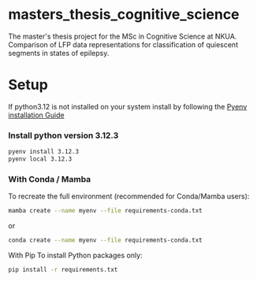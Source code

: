 # masters_thesis_cognitive_science
The master's thesis project for the MSc in Cognitive Science at NKUA. Comparison of LFP data representations for classification of quiescent segments in states of epilepsy.

# Setup
If python3.12 is not installed on your system install by
following the [Pyenv installation Guide](https://github.com/pyenv/pyenv?tab=readme-ov-file#installation)

### Install python version 3.12.3
```Bash
pyenv install 3.12.3
pyenv local 3.12.3
```
###

### With Conda / Mamba
To recreate the full environment (recommended for Conda/Mamba users):

```Bash
mamba create --name myenv --file requirements-conda.txt
```
or
```Bash
conda create --name myenv --file requirements-conda.txt
```

With Pip
To install Python packages only:

```Bash
pip install -r requirements.txt
```
